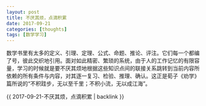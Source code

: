 ```yaml
---
layout: post
title: 不厌其烦，点滴积累
date: 2017-09-21
categories: [thoughts]
tags: [数学学习]
---
```


数学书里有太多的定义、引理、定理、公式、命题、推论、评注。它们每一个都编了号，彼此交织地引用。面对如此精密、繁琐的系统，由于人的工作记忆的有限容量，学习的时候就是要不厌其烦地根据这些知识点间的联接关系跳转到当前内容所依赖的所有条件与内容，对其逐一复习、检验、推理、确认。这正是荀子《劝学》篇所说的“不积跬步，无以至千里；不积小流，无以成江海”。

{{ 2017-09-21-不厌其烦，点滴积累 | backlink }}
